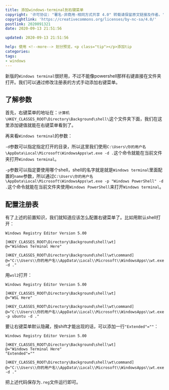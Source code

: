 ```yaml
---
title: 添加windows-terminal到右键菜单
copyright: '许可协议: "署名-非商用-相同方式共享 4.0" 转载请保留原文链接及作者。'
copyrightlink: 'https://creativecommons.org/licenses/by-nc-sa/4.0/'
postlink: 2020091321
date: 2020-09-13 21:51:56

updated: 2020-09-13 21:51:56

help: 使用 <!--more--> 划分预览，<p class="tip"></p>添加tip
categories:
tags:
- windows
---
```


新版的`Windows terminal`很好用，不过不能像powershell那样右键直接在文件夹打开。我们可以通过修改注册表的方式手动添加右键菜单。<!--more-->

## 了解参数

首先，右键菜单的地址在：`计算机\HKEY_CLASSES_ROOT\Directory\Background\shell\`这个文件夹下面，我们在这里添加键值就能在右键菜单看到了。

再来看`Windows terminal`的参数：

`-d`参数可以指定指定打开的目录，所以这里我们使用`C:\Users\你的用户名\AppData\Local\Microsoft\WindowsApps\wt.exe -d .`这个命令就能在当前文件夹打开`Windows terminal`。

`-p`参数可以指定要使用哪个shell，shell的名字就是就是`Windows terminal`里面配置的`name`参数，所以通过`C:\Users\你的用户名\AppData\Local\Microsoft\WindowsApps\wt.exe -p "Windows PowerShell" -d .`这个命令就能在当前文件夹使用`Windows PowerShell`来打开`Windows terminal`。

## 配置注册表

有了上述的前置知识，我们就知道应该怎么配置右键菜单了。比如用默认shell打开：

```
Windows Registry Editor Version 5.00

[HKEY_CLASSES_ROOT\Directory\Background\shell\wt]
@="Windows Terminal Here"

[HKEY_CLASSES_ROOT\Directory\Background\shell\wt\command]
@="C:\\Users\\你的用户名\\AppData\\Local\\Microsoft\\WindowsApps\\wt.exe -d ."
```

用`wsl2`打开：

```
Windows Registry Editor Version 5.00

[HKEY_CLASSES_ROOT\Directory\Background\shell\wt]
@="WSL Here"

[HKEY_CLASSES_ROOT\Directory\Background\shell\wt\command]
@="C:\\Users\\你的用户名\\AppData\\Local\\Microsoft\\WindowsApps\\wt.exe -p ubuntu -d ."
```

要让右键菜单默认隐藏，按shift才能出现的话，可以添加一行`"Extended"=""`：

```
Windows Registry Editor Version 5.00

[HKEY_CLASSES_ROOT\Directory\Background\shell\wt]
@="Windows Terminal Here"
"Extended"=""

[HKEY_CLASSES_ROOT\Directory\Background\shell\wt\command]
@="C:\\Users\\你的用户名\\AppData\\Local\\Microsoft\\WindowsApps\\wt.exe -d ."

```

把上述代码保存为`.reg`文件运行即可。

